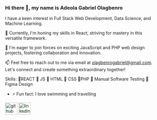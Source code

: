 ### Hi there 👋, my name is Adeola Gabriel Olagbenro
I have a keen interest in Full Stack Web Development, Data Science, and Machine Learning.

🌱 Currently, I'm honing my skills in React, striving for mastery in this versatile framework.

💞️ I'm eager to join forces on exciting JavaScript and PHP web design projects, fostering collaboration and innovation.

📫 Feel free to reach out to me via email at olagbenrogabriel@gmail.com. Let's connect and create something extraordinary together!

Skills: 💎REACT 💎 JS 💎 HTML 💎 CSS 💎PHP 💎 Manual Software Testing 💎 Figma Design

- ⚡ Fun fact: I love swimming and travelling 


[<img src='https://cdn.jsdelivr.net/npm/simple-icons@3.0.1/icons/github.svg' alt='github' height='40'>](https://github.com/https://github.com/Unique-Ade)  [<img src='https://cdn.jsdelivr.net/npm/simple-icons@3.0.1/icons/linkedin.svg' alt='linkedin' height='40'>](https://www.linkedin.com/in/https://www.linkedin.com/in/olagbenro-adeola?lipi=urn%3Ali%3Apage%3Ad_flagship3_profile_view_base_contact_details%3B0WQTJrK3QpyREdRwkGR0Hw%3D%3D/)  



<!---
Unique-Ade/Unique-Ade is a ✨ special ✨ repository because its `README.md` (this file) appears on your GitHub profile.
You can click the Preview link to take a look at your changes.
--->
